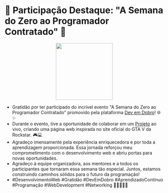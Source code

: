 # 🚀 Participação Destaque: "A Semana do Zero ao Programador Contratado" 🚀

<p align="center">
<img src="https://github.com/emersonlucirio/Landing_Page_GTA_V/assets/112041088/bd8ad496-2a8e-4409-a1c5-fbb960cc1dd5" width="180">
</p>

* Gratidão por ter participado do incrível evento "A Semana do Zero ao Programador Contratado" promovido pela plataforma [Dev em Dobro](https://devemdobro.com/matriculas-abertas/)! 🌐✨
* Durante o evento, tive a oportunidade de colaborar em um [Projeto](https://emersonlucirio.github.io/Landing_Page_GTA_V/) ao vivo, criando uma página web inspirada no site oficial do GTA V da Rockstar. 🎮💻
* Agradeço imensamente pela experiência enriquecedora e por toda a aprendizagem proporcionada. Essa jornada reforçou meu comprometimento com o desenvolvimento web e abriu portas para novas oportunidades.
* Agradeço à equipe organizadora, aos mentores e a todos os participantes que tornaram essa semana tão especial. Juntos, estamos construindo caminhos sólidos para o futuro da programação!
* #DesenvolvimentoWeb #Gratidão #DevEmDobro #AprendizadoContínuo #Programação #WebDevelopment #Networking 🚀👩‍💻👨‍💻







